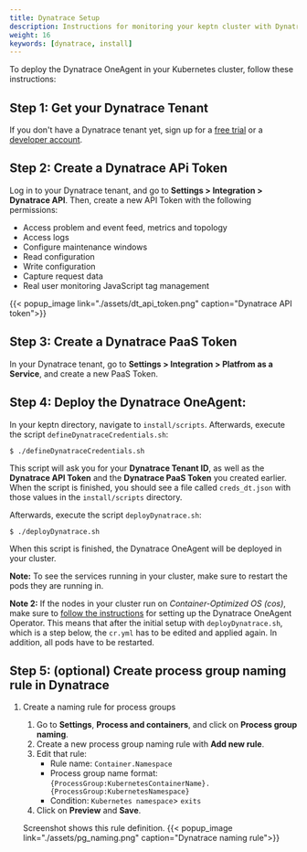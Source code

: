 ```yaml
---
title: Dynatrace Setup
description: Instructions for monitoring your keptn cluster with Dynatrace. 
weight: 16
keywords: [dynatrace, install]
---
```


To deploy the Dynatrace OneAgent in your Kubernetes cluster, follow these instructions:

## Step 1: Get your Dynatrace Tenant

If you don't have a Dynatrace tenant yet, sign up for a [free trial](https://www.dynatrace.com/trial/) or a [developer account](https://www.dynatrace.com/developer/).

## Step 2: Create a Dynatrace APi Token
Log in to your Dynatrace tenant, and go to **Settings > Integration > Dynatrace API**. Then, create a new API Token with the following permissions:

    
  - Access problem and event feed, metrics and topology
  - Access logs
  - Configure maintenance windows
  - Read configuration
  - Write configuration
  - Capture request data
  - Real user monitoring JavaScript tag management

  {{< popup_image
  link="./assets/dt_api_token.png"
  caption="Dynatrace API token">}}

## Step 3: Create a Dynatrace PaaS Token
In your Dynatrace tenant, go to **Settings > Integration > Platfrom as a Service**, and create a new PaaS Token.

## Step 4: Deploy the Dynatrace OneAgent:
In your keptn directory, navigate to `install/scripts`. Afterwards, execute the script `defineDynatraceCredentials.sh`:

  ```console
  $ ./defineDynatraceCredentials.sh
  ```

This script will ask you for your **Dynatrace Tenant ID**, as well as the **Dynatrace API Token** and the **Dynatrace PaaS Token** you created earlier.
When the script is finished, you should see a file called `creds_dt.json` with those values in the `install/scripts` directory.

Afterwards, execute the script `deployDynatrace.sh`:

  ```console
  $ ./deployDynatrace.sh
  ```

When this script is finished, the Dynatrace OneAgent will be deployed in your cluster.

  **Note:** To see the services running in your cluster, make sure to restart the pods they are running in.

  **Note 2:** If the nodes in your cluster run on *Container-Optimized OS (cos)*, make sure to [follow the instructions](https://www.dynatrace.com/support/help/cloud-platforms/google-cloud-platform/google-kubernetes-engine/deploy-oneagent-on-google-kubernetes-engine-clusters/#expand-134parameter-for-container-optimized-os-early-access) for setting up the Dynatrace OneAgent Operator. This means that after the initial setup with `deployDynatrace.sh`, which is a step below, the `cr.yml` has to be edited and applied again. In addition, all pods have to be restarted.

<!--
## Step 5: Add Dynatrace information to Jenkins


  ```
  ...
  env:
    - name: DT_TENANT_URL
      value: yourID.live.dynatrace.com
    - name: DT_API_TOKEN
      value: 123apitoken
  ...
  ```
-->
## Step 5: (optional) Create process group naming rule in Dynatrace

1. Create a naming rule for process groups
    1. Go to **Settings**, **Process and containers**, and click on **Process group naming**.
    1. Create a new process group naming rule with **Add new rule**.
    1. Edit that rule:
        * Rule name: `Container.Namespace`
        * Process group name format: `{ProcessGroup:KubernetesContainerName}.{ProcessGroup:KubernetesNamespace}`
        * Condition: `Kubernetes namespace`> `exits`
    1. Click on **Preview** and **Save**.

    Screenshot shows this rule definition.
    {{< popup_image
    link="./assets/pg_naming.png"
    caption="Dynatrace naming rule">}}

